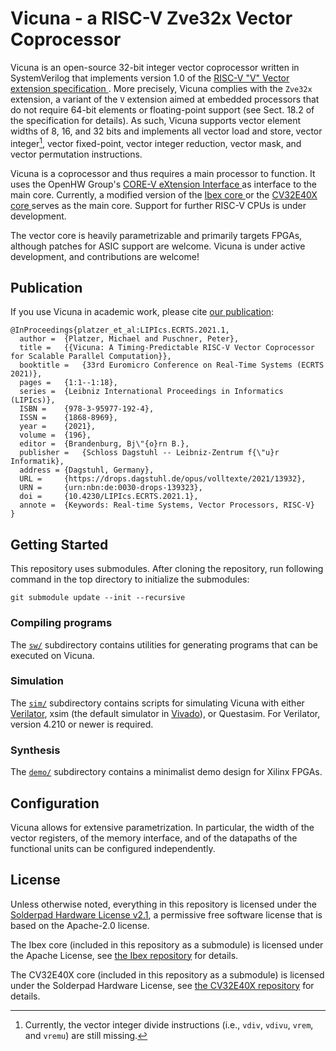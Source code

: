# Vicuna - a RISC-V Zve32x Vector Coprocessor

Vicuna is an open-source 32-bit integer vector coprocessor written in
SystemVerilog that implements version 1.0 of the
[RISC-V "V" Vector extension specification
](https://github.com/riscv/riscv-v-spec).
More precisely, Vicuna complies with the `Zve32x` extension, a variant of the
`V` extension aimed at embedded processors that do not require 64-bit elements
or floating-point support (see Sect. 18.2 of the specification for details).
As such, Vicuna supports vector element widths of 8, 16, and 32 bits and
implements all vector load and store, vector integer[^1], vector fixed-point,
vector integer reduction, vector mask, and vector permutation instructions.

[^1]: Currently, the vector integer divide instructions (i.e., `vdiv`, `vdivu`,
`vrem`, and `vremu`) are still missing.

Vicuna is a coprocessor and thus requires a main processor to function.  It
uses the OpenHW Group's [CORE-V eXtension Interface
](https://docs.openhwgroup.org/projects/openhw-group-core-v-xif/) as interface
to the main core.  Currently, a modified version of the [Ibex core
](https://github.com/lowRISC/ibex) or the [CV32E40X core
](https://github.com/openhwgroup/cv32e40x) serves as the main core.  Support
for further RISC-V CPUs is under development.

The vector core is heavily parametrizable and primarily targets FPGAs,
although patches for ASIC support are welcome.  Vicuna is under active
development, and contributions are welcome!


## Publication

If you use Vicuna in academic work, please cite
[our publication](https://doi.org/10.4230/LIPIcs.ECRTS.2021.1):

```
@InProceedings{platzer_et_al:LIPIcs.ECRTS.2021.1,
  author =  {Platzer, Michael and Puschner, Peter},
  title =   {{Vicuna: A Timing-Predictable RISC-V Vector Coprocessor for Scalable Parallel Computation}},
  booktitle =   {33rd Euromicro Conference on Real-Time Systems (ECRTS 2021)},
  pages =   {1:1--1:18},
  series =  {Leibniz International Proceedings in Informatics (LIPIcs)},
  ISBN =    {978-3-95977-192-4},
  ISSN =    {1868-8969},
  year =    {2021},
  volume =  {196},
  editor =  {Brandenburg, Bj\"{o}rn B.},
  publisher =   {Schloss Dagstuhl -- Leibniz-Zentrum f{\"u}r Informatik},
  address = {Dagstuhl, Germany},
  URL =     {https://drops.dagstuhl.de/opus/volltexte/2021/13932},
  URN =     {urn:nbn:de:0030-drops-139323},
  doi =     {10.4230/LIPIcs.ECRTS.2021.1},
  annote =  {Keywords: Real-time Systems, Vector Processors, RISC-V}
}
```


## Getting Started

This repository uses submodules.  After cloning the repository, run following
command in the top directory to initialize the submodules:
```
git submodule update --init --recursive
```

### Compiling programs

The [`sw/`](https://github.com/vproc/vicuna/tree/main/sw) subdirectory
contains utilities for generating programs that can be executed on Vicuna.


### Simulation

The [`sim/`](https://github.com/vproc/vicuna/tree/main/sim) subdirectory
contains scripts for simulating Vicuna with either
[Verilator](https://www.veripool.org/verilator/), xsim (the default simulator
in [Vivado](https://www.xilinx.com/products/design-tools/vivado.html)), or
Questasim.  For Verilator, version 4.210 or newer is required.


### Synthesis

The [`demo/`](https://github.com/vproc/vicuna/tree/main/demo) subdirectory
contains a minimalist demo design for Xilinx FPGAs.


## Configuration

Vicuna allows for extensive parametrization.  In particular, the width of
the vector registers, of the memory interface, and of the datapaths of the
functional units can be configured independently.


## License

Unless otherwise noted, everything in this repository is licensed under the
[Solderpad Hardware License v2.1](https://solderpad.org/licenses/SHL-2.1/), a
permissive free software license that is based on the Apache-2.0 license.

The Ibex core (included in this repository as a submodule) is licensed under
the Apache License, see [the Ibex repository](https://github.com/lowRISC/ibex)
for details.

The CV32E40X core (included in this repository as a submodule) is licensed
under the Solderpad Hardware License, see
[the CV32E40X repository](https://github.com/openhwgroup/cv32e40x) for details.
